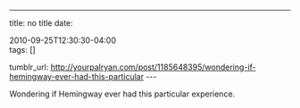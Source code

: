 ---
title: no title
date:

 2010-09-25T12:30:30-04:00  
tags:  []

tumblr_url:
http://yourpalryan.com/post/1185648395/wondering-if-hemingway-ever-had-this-particular
\-\--

Wondering if Hemingway ever had this particular experience.
